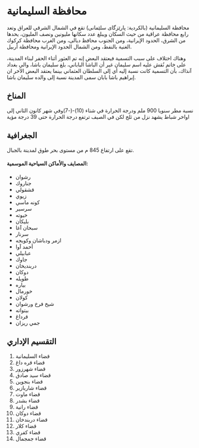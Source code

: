 # محافظة السليمانية

محافظة السليمانية (بالكردية: پارێزگای سلێمانی)‏ تقع في الشمال الشرقي للعراق وتعد رابع محافظة عراقية من حيث السكان ويبلغ عدد سكانها مليونين ونصف المليون، يحدها من الشرق، الحدود الإيرانية، ومن الجنوب محافظ ديالى، ومن الغرب محافظة كركوك الغنية بالنفط، ومن الشمال الحدود الإيرانية ومحافظة أربيل.

وهناك اختلاف على سبب التسمية فيعتقد البعض إنه تم العثور أثناء الحفر لبناء المدينة، على خاتم نُقش عليه اسم سليمان غير أن الباشا الباباني، بلغ سليمان باشا، والي بغداد آنذاك، بأن التسمية كانت نسبة إليه أي إلى السلطان العثماني بينما يعتقد البعض الآخر ان إبراهيم باشا بابان سمى المدينة نسبة إلى والده سليمان باشا.

## المناخ

نسبة مطر سنويا 900 ملم ودرجة الحرارة في شتاء (10)-(-7)وفي شهر كانون الثاني إلى اواخر شباط يشهد نزل من ثلج لكن في الصيف ترتفع درجة الحرارة حتى 39 درجة مؤية

## الجغرافية

تقع على ارتفاع 845 م من مستوى بحر طوق لمدينة بالجبال.

#### المصايف والأماكن السياحية الموسمية:

- رشوان
- جناروك
- قشقولي
- زيوي
- كونه ماسي
- سرسير
- خيوته
- بليكان
- سبحان آغا
- سرنار
- ازمر ودباشان وكويجه
- أحمد آوا
- عبابيلي
- جاوك
- دربنديخان
- دوكان
- طويله
- بياره
- خورمال
- كولان
- شيخ فرخ ورشوان
- بيتواته
- قرداغ
- جمي ريزان

## التقسيم الإداري

1. قضاء السليمانية
2. قضاء قره داغ
3. قضاء شهرزور
4. قضاء سيد صادق
5. قضاء بنجوين
6. قضاء شاربازير
7. قضاء ماوت
8. قضاء بشدر
9. قضاء رانية
10. قضاء دوكان
11. قضاء دربندخان
12. قضاء كلار
13. قضاء كفري
14. قضاء جمجمال
